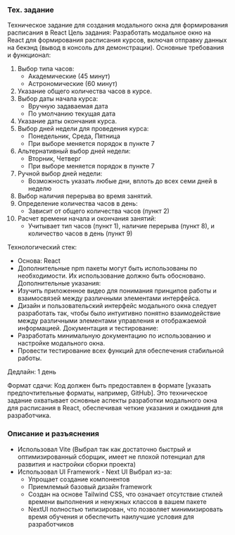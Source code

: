 ### Тех. задание
Техническое задание для создания модального окна для формирования расписания в React
Цель задания: Разработать модальное окно на React для формирования расписания курсов, включая отправку данных на бекэнд (вывод в консоль для демонстрации).
Основные требования и функционал:

1.	Выбор типа часов:
    *	Академические (45 минут)
    *	Астрономические (60 минут)
2.	Указание общего количества часов в курсе.
3.	Выбор даты начала курса:
    *	Вручную задаваемая дата
    *	По умолчанию текущая дата
4.	Указание даты окончания курса.
5.	Выбор дней недели для проведения курса:
    *	Понедельник, Среда, Пятница
    *	При выборе меняется порядок в пункте 7
6.	Альтернативный выбор дней недели:
    *	Вторник, Четверг
    *	При выборе меняется порядок в пункте 7
7.	Ручной выбор дней недели:
    *	Возможность указать любые дни, вплоть до всех семи дней в неделю
8.	Выбор наличия перерыва во время занятий.
9.	Определение количества часов в день:
    *	Зависит от общего количества часов (пункт 2)
10.	Расчет времени начала и окончания занятий:
       *	Учитывает тип часов (пункт 1), наличие перерыва (пункт 8), и количество часов в день (пункт 9)

Технологический стек:
*	Основа: React
*	Дополнительные npm пакеты могут быть использованы по необходимости. Их использование должно быть обосновано.
     Дополнительные указания:
*	Изучить приложенное видео для понимания принципов работы и взаимосвязей между различными элементами интерфейса.
*	Дизайн и пользовательский интерфейс модального окна следует разработать так, чтобы было интуитивно понятно взаимодействие между различными элементами управления и отображаемой информацией.
     Документация и тестирование:
*	Разработать минимальную документацию по использованию и настройке модального окна.
*	Провести тестирование всех функций для обеспечения стабильной работы.

Дедлайн: 1 день

Формат сдачи: Код должен быть предоставлен в формате [указать предпочтительные форматы, например, GitHub].
Это техническое задание охватывает основные аспекты разработки модального окна для расписания в React, обеспечивая четкие указания и ожидания для разработчика.

### Описание и разъяснения
- Использовал Vite (Выбрал так как достаточно быстрый и оптимизированный сборщик, имеет не плохой потенциал для развития и настройки сборки проекта)
- Использовал UI Framework - Next UI Выбрал из-за:
  - Упрощает создание компонентов
  - Приемлемый базовый дизайн framework
  - Создан на основе Tailwind CSS, что означает отсутствие стилей времени выполнения и ненужных классов в вашем пакете
  - NextUI полностью типизирован, что позволяет минимизировать время обучения и обеспечить наилучшие условия для разработчиков